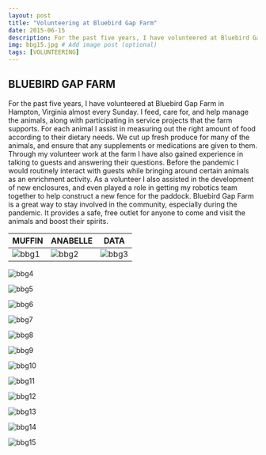 ```yaml
---
layout: post
title: "Volunteering at Bluebird Gap Farm"
date: 2015-06-15
description: For the past five years, I have volunteered at Bluebird Gap Farm in Hampton, Virginia almost every Sunday. I feed, care for, and help manage the animals, along with participating in service projects that the farm supports. 
img: bbg15.jpg # Add image post (optional)
tags: [VOLUNTEERING]
---
```


## BLUEBIRD GAP FARM

For the past five years, I have volunteered at Bluebird Gap Farm in Hampton, Virginia almost every Sunday.  I feed, care for, and help manage the animals, along with participating in service projects that the farm supports. For each animal I assist in measuring out the right amount of food according to their dietary needs. We cut up fresh produce for many of the animals, and ensure that any supplements or medications are given to them. Through my volunteer work at the farm I have also gained experience in talking to guests and answering their questions. Before the pandemic I would routinely interact with guests while bringing around certain animals as an enrichment activity. As a volunteer I also assisted in the development of new enclosures, and even played a role in getting my robotics team together to help construct a new fence for the paddock. Bluebird Gap Farm is a great way to stay involved in the community, especially during the pandemic. It provides a safe, free outlet for anyone to come and visit the animals and boost their spirits.


MUFFIN | ANABELLE | DATA
------ | -------- | ----
![bbg1](http://natgrrl.github.io/assets/img/bbg1.jpg) | ![bbg2](http://natgrrl.github.io/assets/img/bbg2.jpg) | ![bbg3](http://natgrrl.github.io/assets/img/bbg3.jpg)

![bbg4](http://natgrrl.github.io/assets/img/bbg4.jpg)

![bbg5](http://natgrrl.github.io/assets/img/bbg5.jpg)

![bbg6](http://natgrrl.github.io/assets/img/bbg6.jpg)

![bbg7](http://natgrrl.github.io/assets/img/bbg7.jpg)

![bbg8](http://natgrrl.github.io/assets/img/bbg8.jpg)

![bbg9](http://natgrrl.github.io/assets/img/bbg9.jpg)

![bbg10](http://natgrrl.github.io/assets/img/bbg10.jpg)

![bbg11](http://natgrrl.github.io/assets/img/bbg11.jpg)

![bbg12](http://natgrrl.github.io/assets/img/bbg12.jpg)

![bbg13](http://natgrrl.github.io/assets/img/bbg13.jpg)

![bbg14](http://natgrrl.github.io/assets/img/bbg14.jpg)

![bbg15](http://natgrrl.github.io/assets/img/bbg15.jpg)







